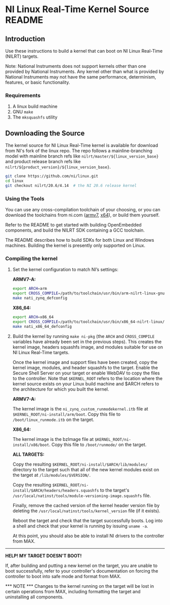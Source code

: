 # ﻿NI Linux Real-Time Kernel Source README

## Introduction

Use these instructions to build a kernel that can boot on NI Linux Real-Time
(NILRT) targets.

Note: National Instruments does not support kernels other than one provided by
National Instruments. Any kernel other than what is provided by National
Instruments may not have the same performance, determinism, features, or basic
functionality.


### Requirements

1. A linux build machine
2. GNU `make`
3. The `mksquashfs` utility


## Downloading the Source

The kernel source for NI Linux Real-Time kernel is available for download from
NI's fork of the linux repo. The repo follows a mainline-branching model with
mainline branch refs like `nilrt/master/${linux_version_base}` and product
release branch refs like `nilrt/${product_version}/${linux_version_base}`.

```bash
git clone https://github.com/ni/linux.git
cd linux
git checkout nilrt/20.6/4.14  # the NI 20.6 release kernel
```


### Using the Tools

You can use any cross-compilation toolchain of your choosing, or you can
download the toolchains from ni.com
([armv7](https://www.ni.com/en-us/support/downloads/software-products/download.gnu-c---c---compile-tools-for-armv7.html#338449),
[x64](https://www.ni.com/en-us/support/downloads/software-products/download.gnu-c---c---compile-tools-x64.html#338443)),
or build them yourself.

Refer to the README to get started with building OpenEmbedded components, and
build the NILRT SDK containing a GCC toolchain.

The README describes how to build SDKs for both Linux and Windows machines.
Building the kernel is presently only supported on Linux.


### Compiling the kernel

1. Set the kernel configuration to match NI’s settings:

    **ARMV7-A:**

    ```bash
    export ARCH=arm
    export CROSS_COMPILE=/path/to/toolchain/usr/bin/arm-nilrt-linux-gnueabi/arm-nilrt-linux-gnueabi-
    make nati_zynq_defconfig
    ```

    **X86_64:**
    ```bash
    export ARCH=x86_64
    export CROSS_COMPILE=/path/to/toolchain/usr/bin/x86_64-nilrt-linux/x86_64-nilrt-linux-
    make nati_x86_64_defconfig
    ```

2. Build the kernel by running `make ni-pkg` (the `ARCH` and `CROSS_COMPILE`
variables have already been set in the previous steps). This creates the kernel
image, headers squashfs image, and modules suitable for use on NI Linux
Real-Time targets.

    Once the kernel image and support files have been created, copy the kernel
image, modules, and header squashfs to the target. Enable the Secure Shell
Server on your target or enable WebDAV to copy the files to the controller. Note
that `$KERNEL_ROOT` refers to the location where the kernel source exists on
your Linux build machine and $ARCH refers to the architecture for which you
built the kernel.

    **ARMV7-A:**

    The kernel image is the `ni_zynq_custom_runmodekernel.itb` file at
    `$KERNEL_ROOT/ni-install/arm/boot`. Copy this file to
    `/boot/linux_runmode.itb` on the target.

    **X86_64:**

    The kernel image is the bzImage file at `$KERNEL_ROOT/ni-install/x86/boot`.
    Copy this file to `/boot/runmode/` on the target.

    **ALL TARGETS:**

    Copy the resulting `$KERNEL_ROOT/ni-install/$ARCH/lib/modules/` directory to
    the target such that all of the new kernel modules exist on the target at
    `/lib/modules/$VERSION/`.

    Copy the resulting `$KERNEL_ROOT/ni-install/$ARCH/headers/headers.squashfs`
    to the target's `/usr/local/natinst/tools/module-versioning-image.squashfs`
    file.

    Finally, remove the cached version of the kernel header version file by
    deleting the `/usr/local/natinst/tools/kernel_version` file (if it exists).

    Reboot the target and check that the target successfully boots. Log into a
    shell and check that your kernel is running by issuing `uname -a`.

    At this point, you should also be able to install NI drivers to the
    controller from MAX.

-----

**HELP! MY TARGET DOESN'T BOOT!**

If, after building and putting a new kernel on the target, you are unable
to boot successfully, refer to your controller's documentation on forcing
the controller to boot into safe mode and format from MAX.

*** NOTE ***
Changes to the kernel running on the target will be lost in certain operations
from MAX, including formatting the target and uninstalling all components.
